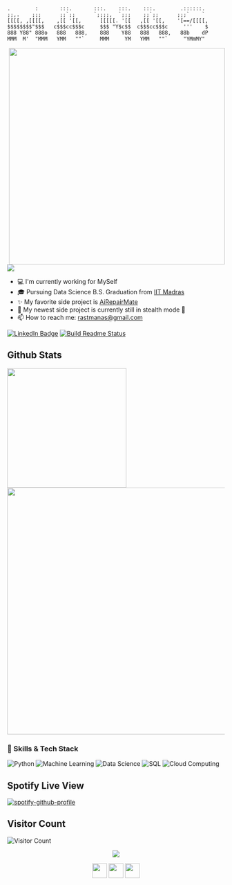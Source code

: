 ```
.        :       :::.       :::.    :::.    :::.        .::::::. 
;;,.    ;;;      ;;`;;      `;;;;,  `;;;    ;;`;;      ;;;`    `
[[[[, ,[[[[,    ,[[ '[[,      [[[[[. '[[   ,[[ '[[,    '[==/[[[[,
$$$$$$$$"$$$   c$$$cc$$$c     $$$ "Y$c$$  c$$$cc$$$c     '''    $
888 Y88" 888o   888   888,    888    Y88   888   888,   88b    dP
MMM  M'  "MMM   YMM   ""`     MMM     YM   YMM   ""`     "YMmMY"

```

<img align="right" width="500" src="https://media1.giphy.com/media/13HgwGsXF0aiGY/giphy.gif" />
<br/>
<img src="https://readme-typing-svg.herokuapp.com/?color=016EEA&height=18&width=300&vCenter=true&lines=Manas%20Rastogi;Full+stack+Web/App+dev;Open+source+magician;Data+Scientist;Ai+Engineer" />
<ul>
  <li> 💻 I'm currently working for MySelf </li>
  <li> 🎓 Pursuing Data Science B.S. Graduation from <a href="https://code.berlin">IIT Madras</a> </li>
  <li> ✨ My favorite side project is <a href="https://github.com/Moon-Wrecker/AiRepairMate">AiRepairMate</a> </li>
  <li> 🔭 My newest side project is currently still in stealth mode 🤫 </li>
  <li> 📫 How to reach me: <a href="mailto: rastmanas@gmail.com">rastmanas@gmail.com</a> </li>
</li>
</ul>

<p><a href="https://www.linkedin.com/in/rsmanas"><img src="https://img.shields.io/badge/-LinkedIn-0077B5?style=flat-square&amp;labelColor=0077B5&amp;logo=LinkedIn&amp;link=https://www.linkedin.com/in/timonchristiansen/" alt="LinkedIn Badge"></a>
<a href="https://github.com/Moon-Wrecker/actions"><img src="https://github.com/8BitJonny/8BitJonny/actions/workflows/main.yml/badge.svg" alt="Build Readme Status"></a></p>

## Github Stats

<img width="276" src="http://github-profile-summary-cards.vercel.app/api/cards/repos-per-language?username=Moon-Wrecker&theme=github_dark&exclude=go"> <img width="570" src="http://github-profile-summary-cards.vercel.app/api/cards/profile-details?username=Moon-Wrecker&theme=github_dark">

### 🚀 Skills & Tech Stack

![Python](https://img.shields.io/badge/Python-3776AB?style=for-the-badge&logo=python&logoColor=white)
![Machine Learning](https://img.shields.io/badge/Machine%20Learning-007ACC?style=for-the-badge&logo=sklearn&logoColor=white)
![Data Science](https://img.shields.io/badge/Data%20Science-3A75B0?style=for-the-badge&logo=pandas&logoColor=white)
![SQL](https://img.shields.io/badge/SQL-CC2927?style=for-the-badge&logo=mysql&logoColor=white)
![Cloud Computing](https://img.shields.io/badge/Cloud%20Computing-0078D4?style=for-the-badge&logo=azuredevops&logoColor=white)



## Spotify Live View
[![spotify-github-profile](https://spotify-github-profile.kittinanx.com/api/view?uid=31qdaqg72gej7mkd7s7p22cl3odu&cover_image=true&theme=default&show_offline=false&background_color=121212&interchange=false&bar_color_cover=true)](https://spotify-github-profile.kittinanx.com/api/view?uid=31qdaqg72gej7mkd7s7p22cl3odu&redirect=true)

## Visitor Count
![Visitor Count](https://profile-counter.glitch.me/Moon-Wrecker/count.svg)

<p align="center">
  <img src="https://readme-typing-svg.herokuapp.com/?center=true&vCenter=true&color=016EEA&width=800&lines=Welcome+to+my+profile.;Ayoooo;Hope+you+enjoy!;Now+we+both+probably+need+to+get+back+to+coding" />
</p>

<p align="center">
  <img height="33.9px" src="https://forthebadge.com/images/badges/built-with-love.svg">
  <img height="33.9px" src="https://forthebadge.com/images/badges/powered-by-black-magic.svg">
  <img height="33.9px" src="https://forthebadge.com/images/badges/makes-people-smile.svg">
</p>

